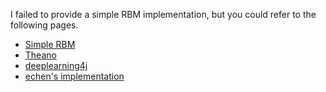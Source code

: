 I failed to provide a simple RBM implementation, but you could refer to the following pages.

 - [Simple RBM](http://imonad.com/rbm/restricted-boltzmann-machine/)
 - [Theano](http://deeplearning.net/tutorial/rbm.html)
 - [deeplearning4j](http://deeplearning4j.org/restrictedboltzmannmachine.html)
 - [echen's implementation](https://github.com/echen/restricted-boltzmann-machines)

